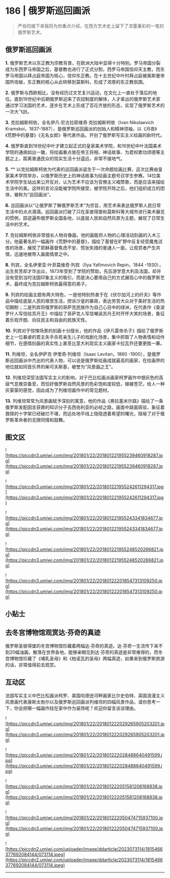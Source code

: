 # 186 | 俄罗斯巡回画派

> 严伯钧接下来我将为你重点介绍，在西方艺术史上留下了浓墨重彩的一笔的俄罗斯艺术。

## 俄罗斯巡回画派

 **1.** 俄罗斯艺术以东正教为宗教背景，在欧洲大陆中显得十分特别。罗马帝国分裂成为东西罗马帝国之后，基督教也进行了正式分割，西罗马帝国信仰天主教，而东罗马帝国以拜占庭帝国为核心，信仰东正教。在十五世纪中叶时拜占庭被奥斯曼帝国所攻破，东正教的核心从此转移到莫斯科，形成了浓厚的东正教氛围。

 **2.** 俄罗斯与西欧相比，没有经历过文艺复兴运动，在文化上一直处于落后的地位。直到19世纪中后期俄罗斯迎来了农奴制度的解体，人才辈出的俄罗斯艺术家通过学习法国的艺术，逐步在艺术上形成了百花齐放的形态，实现了俄罗斯艺术的一次大飞跃。

 **3.** 克拉姆斯柯依，全名伊凡·尼古拉耶维奇·克拉姆斯柯依（Ivan Nikolaevich Kramskoi，1837-1887），是俄罗斯巡回画派的创始人和精神领袖，以《月夜》《荒野中的基督》《无名女郎》等代表作品，开创了俄罗斯写实主义绘画的新时代。

 **4.** 俄罗斯直到18世纪中叶才建立起正式的皇家美术学院，和16世纪中叶法国美术学院的通病如出一辙，将绘画重点放在帝王将相、神话故事、为君权歌功颂德等主题之上，距离普通民众的现实生活十分遥远，非常不接地气。

 **5.**  ** 以克拉姆斯柯依为代表的巡回画派诞生于一次命题绘画比赛，这次比赛由皇家美术学院举办，以俄罗斯历史上的神话故事为绘画主题号召学生参赛。14位美术学院学生站出来公开反对，认为艺术不应该为官僚主义唱赞歌，而是应该来描绘生活中的美。这样的言论没能被学院所接受，被学院开除之后，他们组织成立的团体，被称为“巡回画派”。

 **6.** 巡回画派以“让俄罗斯了解俄罗斯艺术”为宗旨，用艺术来表达俄罗斯人民日常生活中的点点滴滴。巡回画派打破了只在圣彼得堡和莫斯科等大城市进行美术展览的惯例，踪迹遍布俄罗斯全国各地，以底层人民和自然风景为主题，展现了日常生活中的艺术。

 **7.** 克拉姆斯柯依非常擅长人物肖像画，他的画能将人物的心理活动刻画的入木三分。他最著名的一幅画作《荒野中的基督》，描绘了基督在旷野中反复经受魔鬼试炼的场景，展现了耶稣基督焦虑不安、慌张失措的普通人一面，让观赏者产生共情，迅速地被带入画面情景之中。

 **8.** 列宾，全名伊里亚·叶菲莫维奇·列宾（Ilya Yafimovich Repin，1844 -1930），出生贫苦却才华出众，1873年受到了学院的赞助，先后游学意大利及法国，却并没有受到当时法国印象主义的吸引，而是决心要用自己的方式展现心中的俄罗斯艺术，最终成为克拉姆斯柯依最得意的弟子。

 **9.** 列宾的绘画主题有两大特色，一是他特别热衷于在《伏尔加河上的纤夫》等作品中描绘底层人民的艰苦生活，控诉沙皇的暴政，表达劳苦大众对于美好生活的热切期盼；二是列宾将俄罗斯的哥萨克民族作为自己心目中的绿洲，在代表作《查波罗什人写信给苏丹王》中描绘了哥萨克人写信嘲讽苏丹王时开怀大笑的场景，象征着乐观开朗、向往民主和自由的民族天性。

 **10.** 列宾对于惊悚场景的刻画十分擅长，他的作品《伊凡雷帝杀子》描绘了俄罗斯史上一位暴虐的君主失手杀死亲生儿子的戏剧化场景，集中抓取了人物表情和动作细节，在感情刻画的真实性上甚至比意大利现实主义画家卡拉瓦乔还要更胜一筹。

 **11.** 列维坦，全名伊萨克·伊里奇·列维坦（Isaac Levitan，1860 -1900），是俄罗斯巡回画派中杰出的代表人物，可以说是俄罗斯绘画成就最高的画家，在绘画界的地位就如同音乐界的柴可夫斯基，被誉为“风景画之王”。

 **12.** 列维坦深受法国写实主义的影响，对于巴比松画派画家柯罗画作中银灰色的高级气息推崇备至，而恰好俄罗斯自然风景的色彩饱和度较低，植被苍茫，给人一种灰蒙蒙的感觉，因此成为了列维坦画作中的常见题材。

 **13.** 列维坦常常为风景画赋予深刻的寓意，他的作品《弗拉基米尔路》描绘了一条俄罗斯发配因言获罪的知识分子去西伯利亚的必经之路，画面中路面斑驳，象征着救赎的十字架已经破烂不堪，而远处地平线上隐隐透着希望的曙光，隐喻了对于俄罗斯革命者的无限同情和鼓舞。

## 图文区

![https://piccdn3.umiwi.com/img/201801/22/201801221955239460918287.jpg](https://piccdn3.umiwi.com/img/201801/22/201801221955239460918287.jpg)

![https://piccdn3.umiwi.com/img/201801/22/201801221955242611294317.jpg](https://piccdn3.umiwi.com/img/201801/22/201801221955242611294317.jpg)

![https://piccdn3.umiwi.com/img/201801/22/201801221955243341834677.jpg](https://piccdn3.umiwi.com/img/201801/22/201801221955243341834677.jpg)

![https://piccdn3.umiwi.com/img/201801/22/201801221955248520266821.jpg](https://piccdn3.umiwi.com/img/201801/22/201801221955248520266821.jpg)

![https://piccdn3.umiwi.com/img/201801/22/201801222018547313109250.jpg](https://piccdn3.umiwi.com/img/201801/22/201801222018547313109250.jpg)

## 小贴士

## 去冬宫博物馆观赏达·芬奇的真迹

俄罗斯圣彼得堡的冬宫博物馆珍藏着两幅达·芬奇的真迹。达·芬奇一生流传下来不到20幅油画，散落在世界各地，能够亲眼见到达·芬奇的真迹是非常难得的，而冬宫博物馆珍藏了《哺乳圣母》和《柏诺瓦的圣母》两幅真迹，如果来到俄罗斯旅游的话，非常值得前去观赏。

## 互动区

法国写实主义中巴比松画派柯罗、美国哈德逊河畔画家比尔史伯特、英国浪漫主义风景画代表康斯太勃尔以及俄罗斯巡回画派列维坦的四幅风景作品，请你思考一下，你会把哪一幅画作挂在家中作为装饰呢？欢迎你留言谈谈理由。

![https://piccdn3.umiwi.com/img/201801/22/201801222029265905203201.jpg](https://piccdn3.umiwi.com/img/201801/22/201801222029265905203201.jpg)

![https://piccdn3.umiwi.com/img/201801/22/201801222028488640491599.jpg](https://piccdn3.umiwi.com/img/201801/22/201801222028488640491599.jpg)

![https://piccdn3.umiwi.com/img/201801/22/201801222051581208168838.jpg](https://piccdn3.umiwi.com/img/201801/22/201801222051581208168838.jpg)

![https://piccdn3.umiwi.com/img/201801/22/201801222050474715937100.jpg](https://piccdn3.umiwi.com/img/201801/22/201801222050474715937100.jpg)

![https://piccdn2.umiwi.com/uploader/image/ddarticle/2023073114/1815466377692084144/073114.jpeg](https://piccdn2.umiwi.com/uploader/image/ddarticle/2023073114/1815466377692084144/073114.jpeg)

---
